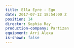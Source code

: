 ```yaml
---
title: Ella Eyre - Ego
date: 2017-07-12 18:54:00 Z
position: 14
director: Sophia Ray
production-company: Partizan
equipment: Arri Alexa
is-shown: false
---
```


